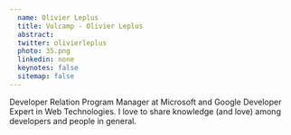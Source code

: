 ```yaml
---
  name: Olivier Leplus
  title: Volcamp - Olivier Leplus
  abstract: 
  twitter: olivierleplus
  photo: 35.png
  linkedin: none
  keynotes: false
  sitemap: false
---
```

Developer Relation Program Manager at Microsoft and Google Developer Expert in Web Technologies. I love to share knowledge (and love) among developers and people in general.